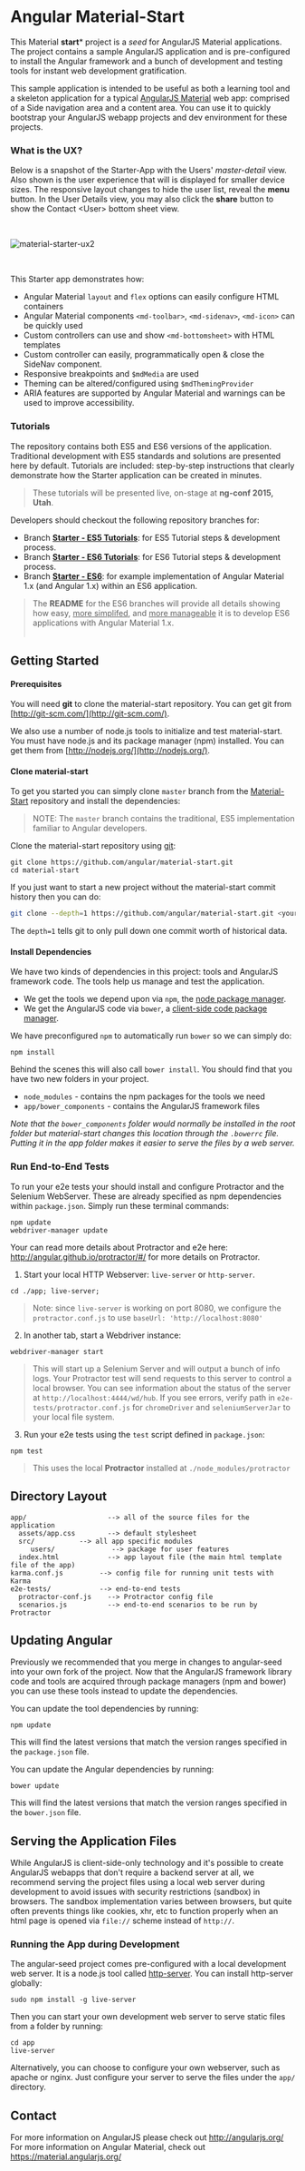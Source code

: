 # Angular Material-Start

This Material **start*** project is a *seed* for AngularJS Material applications. The project contains a sample AngularJS application and is pre-configured to install the Angular framework and a bunch of development and testing tools for instant web development gratification.

This sample application is intended to be useful as both a learning tool and a skeleton application
for a typical [AngularJS Material](http://material.angularjs.org/) web app: comprised of a Side navigation
area and a content area. You can use it to quickly bootstrap your AngularJS webapp projects and dev
environment for these projects.

### What is the UX?

Below is a snapshot of the Starter-App with the Users' *master-detail* view. Also shown is the user
experience that will is displayed for smaller device sizes. The responsive layout changes to hide
the user list, reveal the **menu** button. In the User Details view, you may also click the
**share** button  to show the Contact &lt;User&gt; bottom sheet view.

<br/>

![material-starter-ux2](https://cloud.githubusercontent.com/assets/210413/6448551/70864488-c0e0-11e4-8767-c4e1e4c2f343.png)

<br/>

This Starter app demonstrates how:

*  Angular Material `layout` and `flex` options can easily configure HTML containers
*  Angular Material components `<md-toolbar>`, `<md-sidenav>`, `<md-icon>` can be quickly used
*  Custom controllers can use and show `<md-bottomsheet>` with HTML templates
*  Custom controller can easily, programmatically open & close the SideNav component.
*  Responsive breakpoints and `$mdMedia` are used
*  Theming can be altered/configured using `$mdThemingProvider`
*  ARIA features are supported by Angular Material and warnings can be used to improve accessibility.

### Tutorials

The repository contains both ES5 and ES6 versions of the application. Traditional development with
ES5 standards and solutions are presented here by default. Tutorials are included: step-by-step
instructions that clearly demonstrate how the Starter application can be created in minutes.

> These tutorials will be presented live, on-stage at **ng-conf 2015, Utah**.

Developers should checkout the following repository branches for:

* Branch [**Starter - ES5 Tutorials**](https://github.com/angular/material-start/tree/es5-tutorial):
for  ES5 Tutorial steps & development process.
* Branch [**Starter - ES6 Tutorials**](https://github.com/angular/material-start/tree/es6-tutorial):
for  ES6 Tutorial steps & development process.
* Branch [**Starter - ES6**](https://github.com/angular/material-start/tree/es6): for example
implementation of Angular Material 1.x (and Angular 1.x) within an ES6 application.

> The **README** for the ES6 branches will provide all details showing how easy, <u>more simplifed</u>,
and <u>more manageable</u> it is to develop ES6 applications with Angular Material 1.x.<br/><br/>

## Getting Started

#### Prerequisites

You will need **git** to clone the material-start repository. You can get git from
[http://git-scm.com/](http://git-scm.com/).

We also use a number of node.js tools to initialize and test material-start. You must have node.js and
its package manager (npm) installed.  You can get them from [http://nodejs.org/](http://nodejs.org/).

#### Clone material-start

To get you started you can simply clone `master` branch from the
[Material-Start](https://github.com/angular/material-start) repository and install the dependencies:

> NOTE: The `master` branch contains the traditional, ES5 implementation familiar to Angular developers.

Clone the material-start repository using [git][git]:

```
git clone https://github.com/angular/material-start.git
cd material-start
```

If you just want to start a new project without the material-start commit history then you can do:

```bash
git clone --depth=1 https://github.com/angular/material-start.git <your-project-name>
```

The `depth=1` tells git to only pull down one commit worth of historical data.

#### Install Dependencies

We have two kinds of dependencies in this project: tools and AngularJS framework code.  The tools help
us manage and test the application.

* We get the tools we depend upon via `npm`, the [node package manager][npm].
* We get the AngularJS code via `bower`, a [client-side code package manager][bower].

We have preconfigured `npm` to automatically run `bower` so we can simply do:

```
npm install
```

Behind the scenes this will also call `bower install`.  You should find that you have two new
folders in your project.

* `node_modules` - contains the npm packages for the tools we need
* `app/bower_components` - contains the AngularJS framework files

*Note that the `bower_components` folder would normally be installed in the root folder but
material-start changes this location through the `.bowerrc` file.  Putting it in the app folder makes
it easier to serve the files by a web server.*

### Run End-to-End Tests

To run your e2e tests your should install and configure Protractor and the Selenium WebServer.
These are already specified as npm dependencies within `package.json`. Simply run these
terminal commands:

```console
npm update
webdriver-manager update
```

Your can read more details about Protractor and e2e here: http://angular.github.io/protractor/#/
for more details on Protractor.

 1. Start your local HTTP Webserver: `live-server` or `http-server`.

```console
cd ./app; live-server;
```

> Note: since `live-server` is working on port 8080, we configure the `protractor.conf.js` to use
`baseUrl: 'http://localhost:8080'`

 2. In another tab, start a Webdriver instance:
 
```console
webdriver-manager start
```

>This will start up a Selenium Server and will output a bunch of info logs. Your Protractor test
will send requests to this server to control a local browser. You can see information about the
status of the server at `http://localhost:4444/wd/hub`. If you see errors, verify path in
`e2e-tests/protractor.conf.js` for `chromeDriver` and `seleniumServerJar` to your local file system.

 3. Run your e2e tests using the `test` script defined in `package.json`:
 
```console
npm test
```

> This uses the local **Protractor** installed at `./node_modules/protractor`

## Directory Layout

```
app/                    --> all of the source files for the application
  assets/app.css        --> default stylesheet
  src/           --> all app specific modules
     users/              --> package for user features
  index.html            --> app layout file (the main html template file of the app)
karma.conf.js         --> config file for running unit tests with Karma
e2e-tests/            --> end-to-end tests
  protractor-conf.js    --> Protractor config file
  scenarios.js          --> end-to-end scenarios to be run by Protractor
```

## Updating Angular

Previously we recommended that you merge in changes to angular-seed into your own fork of the
project. Now that the AngularJS framework library code and tools are acquired through package managers
(npm and bower) you can use these tools instead to update the dependencies.

You can update the tool dependencies by running:

```
npm update
```

This will find the latest versions that match the version ranges specified in the `package.json` file.

You can update the Angular dependencies by running:

```
bower update
```

This will find the latest versions that match the version ranges specified in the `bower.json` file.


## Serving the Application Files

While AngularJS is client-side-only technology and it's possible to create AngularJS webapps that
don't require a backend server at all, we recommend serving the project files using a local
web server during development to avoid issues with security restrictions (sandbox) in browsers. The
sandbox implementation varies between browsers, but quite often prevents things like cookies, xhr,
etc to function properly when an html page is opened via `file://` scheme instead of `http://`.

### Running the App during Development

The angular-seed project comes pre-configured with a local development web server.  It is a node.js
tool called [http-server][http-server].  You can install http-server globally:

```
sudo npm install -g live-server
```

Then you can start your own development web server to serve static files from a folder by running:

```
cd app
live-server
```

Alternatively, you can choose to configure your own webserver, such as apache or nginx. Just
configure your server to serve the files under the `app/` directory.


## Contact

For more information on AngularJS please check out http://angularjs.org/
For more information on Angular Material, check out https://material.angularjs.org/

[git]: http://git-scm.com/
[bower]: http://bower.io
[npm]: https://www.npmjs.org/
[node]: http://nodejs.org
[protractor]: https://github.com/angular/protractor
[jasmine]: http://jasmine.github.io
[karma]: http://karma-runner.github.io
[travis]: https://travis-ci.org/
[http-server]: https://github.com/nodeapps/http-server
